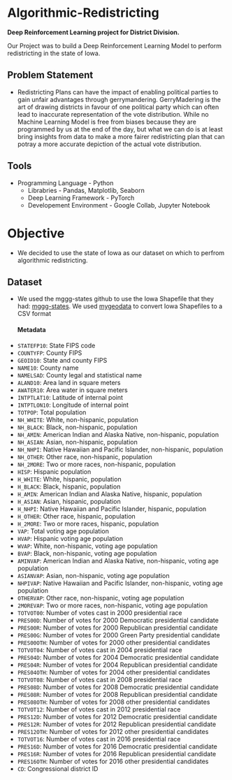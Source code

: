 # Algorithmic-Redistricting
**Deep Reinforcement Learning project for District Division.**

Our Project was to build a Deep Reinforcement Learning Model to perform redistricting in the state of Iowa. 

## Problem Statement

- Redistricting Plans can have the impact of enabling political parties to gain unfair advantages through gerrymandering. GerryMadering is the art of drawing districts in favour of one political party which can often lead to inaccurate representation of the vote distribution. While no Machine Learning Model is free from biases because they are programmed by us at the end of the day, but what we can do is at least bring insights from data to make a more fairer redistricting plan that can potray a more accurate depiction of the actual vote distribution.

## Tools
- Programming Language - Python
  - Librabries - Pandas, Matplotlib, Seaborn 
  - Deep Learning Framework - PyTorch
  - Developement Environment - Google Collab, Jupyter Notebook

# Objective 
- We decided to use the state of Iowa as our dataset on which to perfrom algorithmic redistricting. 

## Dataset
- We used the mggg-states github to use the Iowa Shapefile that they had: [mggg-states](https://github.com/mggg-states/IA-shapefiles#metadata). We used [mygeodata](https://mygeodata.cloud/converter/shp-to-csv) to convert Iowa Shapefiles to a CSV format 

####  &nbsp;&nbsp;&nbsp;&nbsp;&nbsp;&nbsp; Metadata
- `STATEFP10`: State FIPS code
- `COUNTYFP`: County FIPS
- `GEOID10`: State and county FIPS
- `NAME10`: County name
- `NAMELSAD`: County legal and statistical name
- `ALAND10`: Area land in square meters
- `AWATER10`: Area water in square meters
- `INTPTLAT10`: Latitude of internal point
- `INTPTLON10`: Longitude of internal point
- `TOTPOP`: Total population
- `NH_WHITE`: White, non-hispanic, population
- `NH_BLACK`: Black, non-hispanic, population
- `NH_AMIN`: American Indian and Alaska Native, non-hispanic, population
- `NH_ASIAN`: Asian, non-hispanic, population
- `NH_NHPI`: Native Hawaiian and Pacific Islander, non-hispanic, population
- `NH_OTHER`: Other race, non-hispanic, population
- `NH_2MORE`: Two or more races, non-hispanic, population
- `HISP`: Hispanic population
- `H_WHITE`: White, hispanic, population
- `H_BLACK`: Black, hispanic, population
- `H_AMIN`: American Indian and Alaska Native, hispanic, population
- `H_ASIAN`: Asian, hispanic, population
- `H_NHPI`: Native Hawaiian and Pacific Islander, hispanic, population
- `H_OTHER`: Other race, hispanic, population
- `H_2MORE`: Two or more races, hispanic, population
- `VAP`: Total voting age population
- `HVAP`: Hispanic voting age population
- `WVAP`: White, non-hispanic, voting age population
- `BVAP`: Black, non-hispanic, voting age population
- `AMINVAP`: American Indian and Alaska Native, non-hispanic, voting age population
- `ASIANVAP`: Asian, non-hispanic, voting age population
- `NHPIVAP`: Native Hawaiian and Pacific Islander, non-hispanic, voting age population
- `OTHERVAP`: Other race, non-hispanic, voting age population
- `2MOREVAP`: Two or more races, non-hispanic, voting age population
- `TOTVOT00`: Number of votes cast in 2000 presidential race
- `PRES00D`: Number of votes for 2000 Democratic presidential candidate
- `PRES00R`: Number of votes for 2000 Republican presidential candidate
- `PRES00G`: Number of votes for 2000 Green Party presidential candidate
- `PRES00OTH`: Number of votes for 2000 other presidential candidates
- `TOTVOT04`: Number of votes cast in 2004 presidential race
- `PRES04D`: Number of votes for 2004 Democratic presidential candidate
- `PRES04R`: Number of votes for 2004 Republican presidential candidate
- `PRES04OTH`: Number of votes for 2004 other presidential candidates
- `TOTVOT08`: Number of votes cast in 2008 presidential race
- `PRES08D`: Number of votes for 2008 Democratic presidential candidate
- `PRES08R`: Number of votes for 2008 Republican presidential candidate
- `PRES08OTH`: Number of votes for 2008 other presidential candidates
- `TOTVOT12`: Number of votes cast in 2012 presidential race
- `PRES12D`: Number of votes for 2012 Democratic presidential candidate
- `PRES12R`: Number of votes for 2012 Republican presidential candidate
- `PRES12OTH`: Number of votes for 2012 other presidential candidates
- `TOTVOT16`: Number of votes cast in 2016 presidential race
- `PRES16D`: Number of votes for 2016 Democratic presidential candidate
- `PRES16R`: Number of votes for 2016 Republican presidential candidate
- `PRES16OTH`: Number of votes for 2016 other presidential candidates
- `CD`: Congressional district ID
